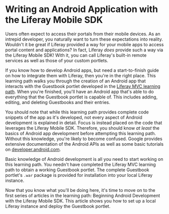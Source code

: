 # Writing an Android Application with the Liferay Mobile SDK

Users often expect to access their portals from their mobile devices. As an 
intrepid developer, you naturally want to turn these expectations into reality. 
Wouldn't it be great if Liferay provided a way for your mobile apps to access 
portal content and applications? In fact, Liferay *does* provide such a way via
the Liferay Mobile SDK! With it, you can call Liferay's built-in remote services
as well as those of your custom portlets. 

If you know how to develop Android apps, but need a start-to-finish guide on how 
to integrate them with Liferay, then you're in the right place. This learning 
path walks you through the creation of an Android app that interacts with the 
Guestbook portlet developed in the [Liferay MVC learning path](/learning-paths/-/knowledge_base/6-2/beginning-liferay-development). 
When you're finished, you'll have an Android app that's able to do everything
that the Guestbook portlet is capable of. This includes adding, editing, and
deleting Guestbooks and their entries. 

You should note that while this learning path provides complete code snippets of 
the app as it's developed, not every aspect of Android development is explained 
in detail. Focus is instead placed on the code that leverages the Liferay Mobile 
SDK. Therefore, you should know *at least* the basics of Android app development 
before attempting this learning path. Without this knowledge, you're likely to
become confused. Google provides extensive documentation of the Android APIs as
well as some basic tutorials on
[developer.android.com](http://developer.android.com/index.html). 

Basic knowledge of Android development is all you need to start working on this
learning path. You needn't have completed the Liferay MVC learning path to
obtain a working Guestbook portlet. The complete Guestbook portlet's `.war`
package is provided for installation into your local Liferay instance. 

Now that you know what you'll be doing here, it's time to move on to the first
series of articles in the learning path: Beginning Android Development with the
Liferay Mobile SDK. This article shows you how to set up a local Liferay
instance and deploy the Guestbook portlet. 
